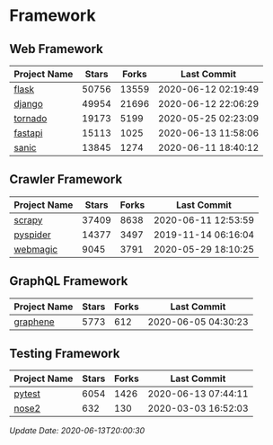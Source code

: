 # Framework

## Web Framework

| Project Name | Stars | Forks | Last Commit |
| ------------ | ----- | ----- | ----------- |
| [flask](https://github.com/pallets/flask) | 50756 | 13559 | 2020-06-12 02:19:49 |
| [django](https://github.com/django/django) | 49954 | 21696 | 2020-06-12 22:06:29 |
| [tornado](https://github.com/tornadoweb/tornado) | 19173 | 5199 | 2020-05-25 02:23:09 |
| [fastapi](https://github.com/tiangolo/fastapi) | 15113 | 1025 | 2020-06-13 11:58:06 |
| [sanic](https://github.com/huge-success/sanic) | 13845 | 1274 | 2020-06-11 18:40:12 |

## Crawler Framework

| Project Name | Stars | Forks | Last Commit |
| ------------ | ----- | ----- | ----------- |
| [scrapy](https://github.com/scrapy/scrapy) | 37409 | 8638 | 2020-06-11 12:53:59 |
| [pyspider](https://github.com/binux/pyspider) | 14377 | 3497 | 2019-11-14 06:16:04 |
| [webmagic](https://github.com/code4craft/webmagic) | 9045 | 3791 | 2020-05-29 18:10:25 |

## GraphQL Framework

| Project Name | Stars | Forks | Last Commit |
| ------------ | ----- | ----- | ----------- |
| [graphene](https://github.com/graphql-python/graphene) | 5773 | 612 | 2020-06-05 04:30:23 |

## Testing Framework

| Project Name | Stars | Forks | Last Commit |
| ------------ | ----- | ----- | ----------- |
| [pytest](https://github.com/pytest-dev/pytest) | 6054 | 1426 | 2020-06-13 07:44:11 |
| [nose2](https://github.com/nose-devs/nose2) | 632 | 130 | 2020-03-03 16:52:03 |

*Update Date: 2020-06-13T20:00:30*